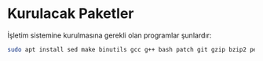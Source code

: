 # Kurulacak Paketler

İşletim sistemine kurulmasına gerekli olan programlar şunlardır:

```bash
sudo apt install sed make binutils gcc g++ bash patch git gzip bzip2 perl tar cpio python unzip rsync wget libncurses-dev xz-utils bc
```